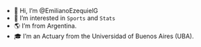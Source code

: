 - 👋 Hi, I’m @EmilianoEzequielG
- 👀 I’m interested in `Sports` and `Stats`
- 🌎 I’m from Argentina. 
- 🎓 I’m an Actuary from the Universidad of Buenos Aires (UBA).



<!---
EmilianoEzequielG/EmilianoEzequielG is a ✨ special ✨ repository because its `README.md` (this file) appears on your GitHub profile.
You can click the Preview link to take a look at your changes.
--->
